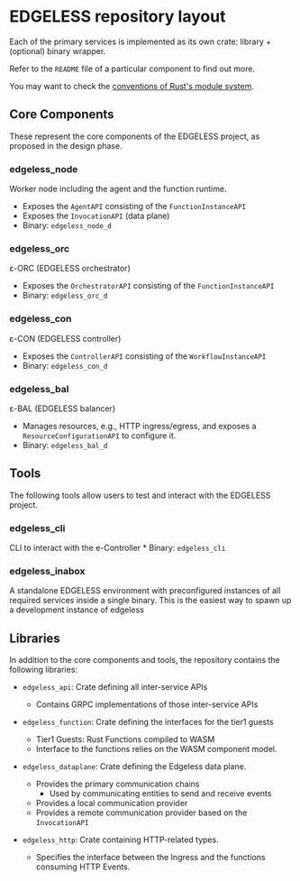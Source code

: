 # EDGELESS repository layout

Each of the primary services is implemented as its own crate: library + (optional) binary wrapper.

Refer to the `README` file of a particular component to find out more.

You may want to check the [conventions of Rust's module system](https://doc.rust-lang.org/book/ch07-00-managing-growing-projects-with-packages-crates-and-modules.html).

## Core Components

These represent the core components of the EDGELESS project, as proposed in the
design phase.

### edgeless_node

Worker node including the agent and the function runtime.
  * Exposes the `AgentAPI` consisting of the `FunctionInstanceAPI`
  * Exposes the `InvocationAPI` (data plane)
  * Binary: `edgeless_node_d`

### edgeless_orc

ε-ORC (EDGELESS orchestrator)

  * Exposes the `OrchestratorAPI` consisting of the `FunctionInstanceAPI`
  * Binary: `edgeless_orc_d`

### edgeless_con

ε-CON (EDGELESS controller)

  * Exposes the `ControllerAPI` consisting of the `WorkflowInstanceAPI`
  * Binary: `edgeless_con_d`

### edgeless_bal

ε-BAL (EDGELESS balancer)

  * Manages resources, e.g., HTTP ingress/egress, and exposes a `ResourceConfigurationAPI` to
    configure it.
  * Binary: `edgeless_bal_d`


## Tools

The following tools allow users to test and interact with the EDGELESS project.

### edgeless_cli

CLI to interact with the e-Controller
    * Binary: `edgeless_cli`

### edgeless_inabox

A standalone EDGELESS environment with preconfigured instances of all required services inside a single binary.
This is the easiest way to spawn up a development instance of edgeless

## Libraries

In addition to the core components and tools, the repository contains the
following libraries:

* `edgeless_api`: Crate defining all inter-service APIs
    * Contains GRPC implementations of those inter-service APIs

* `edgeless_function`: Crate defining the interfaces for the tier1 guests
    * Tier1 Guests: Rust Functions compiled to WASM
    * Interface to the functions relies on the WASM component model.

* `edgeless_dataplane`: Crate defining the Edgeless data plane.
    * Provides the primary communication chains
        * Used by communicating entities to send and receive events
    * Provides a local communication provider
    * Provides a remote communication provider based on the `InvocationAPI`

* `edgeless_http`: Crate containing HTTP-related types.
    * Specifies the interface between the Ingress and the functions consuming
      HTTP Events.
